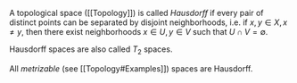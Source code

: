 A topological space ([[Topology]]) is called _Hausdorff_
if every pair of distinct points can be separated by disjoint neighborhoods,
i.e. if $x, y \in X, x \neq y$, then there exist neighborhoods
$x \in U, y \in V$ such that $U \cap V = \emptyset$.

Hausdorff spaces are also called $T_2$ spaces.

All _metrizable_ (see [[Topology#Examples]]) spaces are Hausdorff.